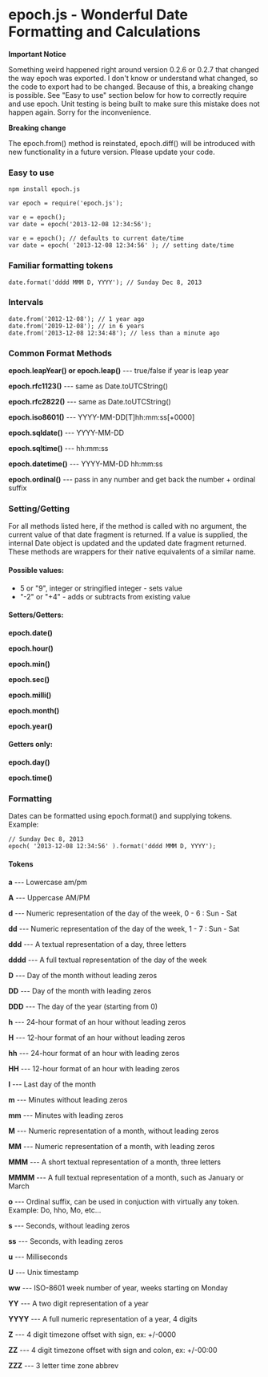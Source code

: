 epoch.js - Wonderful Date Formatting and Calculations
=====================================================

**Important Notice**

Something weird happened right around version 0.2.6 or 0.2.7 that changed the way epoch was exported.  I don't know or understand what changed, so the code to export had to be changed.  Because of this, a breaking change is possible.  See "Easy to use" section below for how to correctly require and use epoch.  Unit testing is being built to make sure this mistake does not happen again.  Sorry for the inconvenience.

**Breaking change**

The epoch.from() method is reinstated, epoch.diff() will be introduced with new functionality in a future version.  Please update your code.


### Easy to use
	npm install epoch.js

	var epoch = require('epoch.js');

	var e = epoch();
	var date = epoch('2013-12-08 12:34:56');

	var e = epoch(); // defaults to current date/time
	var date = epoch( '2013-12-08 12:34:56' ); // setting date/time


### Familiar formatting tokens

	date.format('dddd MMM D, YYYY'); // Sunday Dec 8, 2013


### Intervals

	date.from('2012-12-08'); // 1 year ago
	date.from('2019-12-08'); // in 6 years
	date.from('2013-12-08 12:34:48'); // less than a minute ago


### Common Format Methods

**epoch.leapYear() or epoch.leap()** --- true/false if year is leap year

**epoch.rfc1123()** --- same as Date.toUTCString()

**epoch.rfc2822()** --- same as Date.toUTCString()

**epoch.iso8601()** --- YYYY-MM-DD[T]hh:mm:ss[+0000]

**epoch.sqldate()** --- YYYY-MM-DD

**epoch.sqltime()** --- hh:mm:ss

**epoch.datetime()** --- YYYY-MM-DD hh:mm:ss

**epoch.ordinal()** --- pass in any number and get back the number + ordinal suffix

### Setting/Getting

For all methods listed here, if the method is called with no argument, the current value of that date fragment is returned.  If a value is supplied, the internal Date object is updated and the updated date fragment returned.  These methods are wrappers for their native equivalents of a similar name.

#### Possible values:

- 5 or "9", integer or stringified integer - sets value
- "-2" or "+4" - adds or subtracts from existing value

#### Setters/Getters:

**epoch.date()**

**epoch.hour()**

**epoch.min()**

**epoch.sec()**

**epoch.milli()**

**epoch.month()**

**epoch.year()**

#### Getters only:

**epoch.day()**

**epoch.time()**


### Formatting

Dates can be formatted using epoch.format() and supplying tokens.  Example:

    // Sunday Dec 8, 2013
    epoch( '2013-12-08 12:34:56' ).format('dddd MMM D, YYYY');


#### Tokens

**a** --- Lowercase am/pm

**A** --- Uppercase AM/PM

**d** --- Numeric representation of the day of the week, 0 - 6 : Sun - Sat

**dd** --- Numeric representation of the day of the week, 1 - 7 : Sun - Sat

**ddd** --- A textual representation of a day, three letters

**dddd** --- A full textual representation of the day of the week

**D** --- Day of the month without leading zeros

**DD** --- Day of the month with leading zeros

**DDD** --- The day of the year (starting from 0)

**h** --- 24-hour format of an hour without leading zeros

**H** --- 12-hour format of an hour without leading zeros

**hh** --- 24-hour format of an hour with leading zeros

**HH** --- 12-hour format of an hour with leading zeros

**l** --- Last day of the month

**m** --- Minutes without leading zeros

**mm** --- Minutes with leading zeros

**M** --- Numeric representation of a month, without leading zeros

**MM** --- Numeric representation of a month, with leading zeros

**MMM** --- A short textual representation of a month, three letters

**MMMM** --- A full textual representation of a month, such as January or March

**o** --- Ordinal suffix, can be used in conjuction with virtually any token. Example: Do, hho, Mo, etc...

**s** --- Seconds, without leading zeros

**ss** --- Seconds, with leading zeros

**u** --- Milliseconds

**U** --- Unix timestamp

**ww** --- ISO-8601 week number of year, weeks starting on Monday

**YY** --- A two digit representation of a year

**YYYY** --- A full numeric representation of a year, 4 digits

**Z** --- 4 digit timezone offset with sign, ex: +/-0000

**ZZ** --- 4 digit timezone offset with sign and colon, ex: +/-00:00

**ZZZ** --- 3 letter time zone abbrev